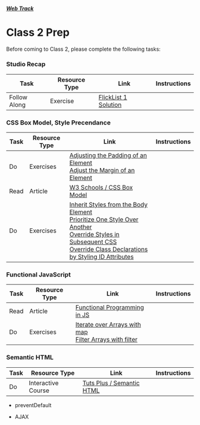 ##### [Web Track](../..)

# Class 2 Prep 

Before coming to Class 2, please complete the following tasks:

### Studio Recap
Task | Resource Type | Link | Instructions
-----|---------------|------|-------------
Follow Along | Exercise | <a href="../studios/flicklist-1/staff-solution" target="_blank">FlickList 1 Solution</a> | 

### CSS Box Model, Style Precendance
Task | Resource Type | Link | Instructions
-----|---------------|------|-------------
Do | Exercises | <a href="https://www.freecodecamp.com/challenges/adjusting-the-padding-of-an-element" target="_blank">Adjusting the Padding of an Element</a> <br/> <a href="https://www.freecodecamp.com/challenges/adjust-the-margin-of-an-element" target="_blank">Adjust the Margin of an Element</a>
Read | Article | <a href="http://www.w3schools.com/css/css_boxmodel.asp" target="_blank"> W3 Schools / CSS Box Model </a> | 
Do | Exercises | <a href="https://www.freecodecamp.com/challenges/inherit-styles-from-the-body-element" target="_blank">Inherit Styles from the Body Element</a> <br/> <a href="https://www.freecodecamp.com/challenges/prioritize-one-style-over-another" target="_blank">Prioritize One Style Over Another</a> <br/> <a href="https://www.freecodecamp.com/challenges/override-styles-in-subsequent-css"  target="_blank">Override Styles in Subsequent CSS</a> </br> <a href="https://www.freecodecamp.com/challenges/override-class-declarations-by-styling-id-attributes" target="_blank">Override Class Declarations by Styling ID Attributes</a>
 
### Functional JavaScript
Task | Resource Type | Link | Instructions
-----|---------------|------|-------------
Read | Article | <a href="http://cryto.net/~joepie91/blog/2015/05/04/functional-programming-in-javascript-map-filter-reduce/" target="_blank">Functional Programming in JS</a>
Do | Exercises | <a href="https://www.freecodecamp.com/challenges/iterate-over-arrays-with-map" target="_blank">Iterate over Arrays with map</a> <br/> <a href="https://www.freecodecamp.com/challenges/filter-arrays-with-filter" target="_blank">Filter Arrays with filter</a>

### Semantic HTML
Task | Resource Type | Link | Instructions
-----|---------------|------|-------------
Do | Interactive Course | <a href="http://webdesign.tutsplus.com/courses/semantic-html-how-to-structure-web-pages" target="_blank">Tuts Plus / Semantic HTML</a>

 * preventDefault

 * AJAX
